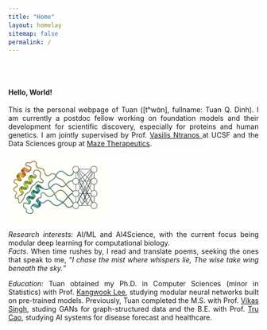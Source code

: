 ```yaml
---
title: "Home"
layout: homelay
sitemap: false
permalink: /
---
```


<br>
<br>

#### Hello, World!

<!-- <blockquote>
    Learning does not make one learned: there are those who have knowledge and those who have understanding. 
    The first requires memory and the second philosophy.
    --The Count of Monte Cristo
</blockquote> -->

<!-- <div class="container">
<div class="row">
<center>
<img src="{{ site.url }}{{ site.baseurl }}/images/banner.jpg" width="100%"/><br/>
Examples of Feynman diagrams. <br/>
Feynman R., The theory of positrons. <i>Phys. Rev.</i> (1949)
</center>
</div>
</div>
<br/> -->

<!-- ### About me -->

<p style="text-align:justify;">This is the personal webpage of Tuan ([tʰwɑ̃n], fullname: Tuan Q. Dinh). I am currently a postdoc fellow working on foundation models and their development for scientific discovery, especially for proteins and human genetics. I am jointly supervised by Prof. <a href="https://profiles.ucsf.edu/vasilis.ntranos"> Vasilis Ntranos </a> at UCSF and the Data Sciences group at <a href="https://mazetx.com/">Maze Therapeutics</a>.</p>

<!-- <div class="jumbotron" style="margin-left:0;margin-top:0"> -->
<!-- <center> -->
<img src="images/protein_llm.png" width="40%" style="block:inline; margin-left:auto; margin-right:auto">
<!-- </div> -->

<p style="text-align:justify;"><em>Research interests:</em> AI/ML and AI4Science, with the current focus being modular deep learning for computational biology.<br>
<em>Facts</em>. When time rushes by, I read and translate poems, seeking the ones that speak to me, <em><q>I chase the mist where whispers lie, The wise take wing beneath the sky.</q></em></p>

<p style="text-align:justify;"> <em>Education:</em> Tuan obtained my Ph.D. in Computer Sciences (minor in Statistics) with Prof. <a href="https://kangwooklee.com/">Kangwook Lee</a>, studying modular neural networks built on pre-trained models. Previously, Tuan completed the M.S. with Prof. <a href="https://www.biostat.wisc.edu/~vsingh/">Vikas Singh</a>, studing GANs for graph-structured data and the B.E. with Prof. <a href="https://sph.uth.edu/faculty/index.htm#KAxVpHwjEQAbZXgfZvxCQA==">Tru Cao</a>, studying AI systems for disease forecast and healthcare.</p>



<!-- </div> -->
<!-- <br> -->


<!-- “Learning does not make one learned: there are those who have knowledge and those who have understanding. The first requires memory and the second philosophy.” -->

